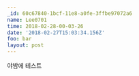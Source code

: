```yaml
---
_id: 60c67840-1bcf-11e8-a0fe-3ffbe97072a6
name: Lee0701
time: 2018-02-28-00-03-26
date: '2018-02-27T15:03:34.156Z'
foo: bar
layout: post
---
```

야밤에 테스트
